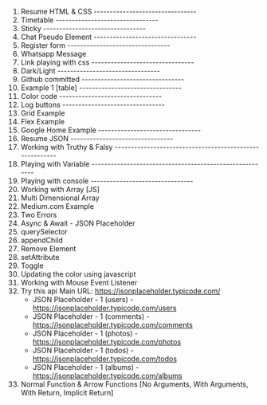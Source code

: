 1. Resume HTML & CSS --------------------------------
2. Timetable --------------------------------
3. Sticky --------------------------------
4. Chat Pseudo Element --------------------------------
5. Register form --------------------------------
6. Whatsapp Message 
7. Link playing with css --------------------------------
8. Dark/Light --------------------------------
9.  Github committed --------------------------------
10. Example 1 [table] --------------------------------
11. Color code --------------------------------
12. Log buttons --------------------------------
13. Grid Example
14. Flex Example
15. Google Home Example --------------------------------
16. Resume JSON --------------------------------
17. Working with Truthy & Falsy --------------------------------------------------------
18. Playing with Variable --------------------------------------------------------
19. Playing with console --------------------------------
20. Working with Array [JS] 
21. Multi Dimensional Array
22. Medium.com Example
23. Two Errors
24. Async & Await - JSON Placeholder
25. querySelector
26. appendChild
27. Remove Element
28. setAttribute
29. Toggle
30. Updating the color using javascript
31. Working with Mouse Event Listener
32. Try this api
Main URL: https://jsonplaceholder.typicode.com/ 
    - JSON Placeholder - 1 (users) - https://jsonplaceholder.typicode.com/users
    - JSON Placeholder - 1 (comments) - https://jsonplaceholder.typicode.com/comments
    - JSON Placeholder - 1 (photos) - https://jsonplaceholder.typicode.com/photos
    - JSON Placeholder - 1 (todos) - https://jsonplaceholder.typicode.com/todos
    - JSON Placeholder - 1 (albums) - https://jsonplaceholder.typicode.com/albums
1.  Normal Function & Arrow Functions [No Arguments, With Arguments, With Return, Implicit Return]